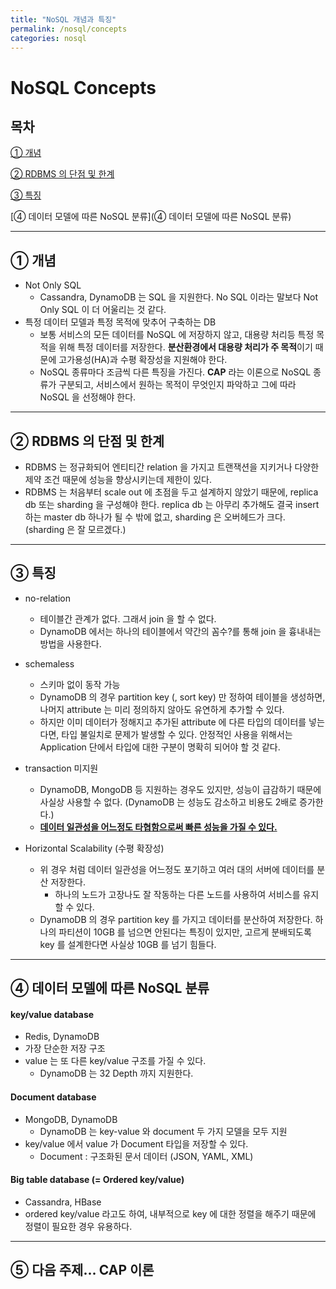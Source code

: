 ```yaml
---
title: "NoSQL 개념과 특징"
permalink: /nosql/concepts
categories: nosql
---
```


# NoSQL Concepts

## 목차

[① 개념](①-개념)

[② RDBMS 의 단점 및 한계](②-RDBMS-의-단점-및-한계)

[③ 특징](③-특징)

[④ 데이터 모델에 따른 NoSQL 분류](④ 데이터 모델에 따른 NoSQL 분류)

---

## ① 개념

* Not Only SQL
  * Cassandra, DynamoDB 는 SQL 을 지원한다. No SQL 이라는 말보다 Not Only SQL 이 더 어울리는 것 같다.
* 특정 데이터 모델과 특정 목적에 맞추어 구축하는 DB
  * 보통 서비스의 모든 데이터를 NoSQL 에 저장하지 않고, 대용량 처리등 특정 목적을 위해 특정 데이터를 저장한다. **분산환경에서 대용량 처리가 주 목적**이기 때문에 고가용성(HA)과 수평 확장성을 지원해야 한다.
  * NoSQL 종류마다 조금씩 다른 특징을 가진다. **CAP** 라는 이론으로 NoSQL 종류가 구분되고, 서비스에서 원하는 목적이 무엇인지 파악하고 그에 따라 NoSQL 을 선정해야 한다.

---

## ② RDBMS 의 단점 및 한계

* RDBMS 는 정규화되어 엔티티간 relation 을 가지고 트랜잭션을 지키거나 다양한 제약 조건 때문에 성능을 향상시키는데 제한이 있다.
* RDBMS 는 처음부터 scale out 에 초점을 두고 설계하지 않았기 때문에, replica db 또는 sharding 을 구성해야 한다. replica db 는 아무리 추가해도 결국 insert 하는 master db 하나가 될 수 밖에 없고, sharding 은 오버헤드가 크다. (sharding 은 잘 모르겠다.)

---

## ③ 특징

* no-relation
  * 테이블간 관계가 없다. 그래서 join 을 할 수 없다.
  * DynamoDB 에서는 하나의 테이블에서 약간의 꼼수?를 통해 join 을 흉내내는 방법을 사용한다.
* schemaless
  * 스키마 없이 동작 가능
  * DynamoDB 의 경우 partition key (, sort key) 만 정하여 테이블을 생성하면, 나머지 attribute 는 미리 정의하지 않아도 유연하게 추가할 수 있다.
  * 하지만 이미 데이터가 정해지고 추가된 attribute 에 다른 타입의 데이터를 넣는다면, 타입 불일치로 문제가 발생할 수 있다. 안정적인 사용을 위해서는 Application 단에서 타입에 대한 구분이 명확히 되어야 할 것 같다.

* transaction 미지원
  * DynamoDB, MongoDB 등 지원하는 경우도 있지만, 성능이 급감하기 때문에 사실상 사용할 수 없다. (DynamoDB 는 성능도 감소하고 비용도 2배로 증가한다.)
  * **<u>데이터 일관성을 어느정도 타협함으로써 빠른 성능을 가질 수 있다.</u>**
* Horizontal Scalability (수평 확장성)
  * 위 경우 처럼 데이터 일관성을 어느정도 포기하고 여러 대의 서버에 데이터를 분산 저장한다.
    * 하나의 노드가 고장나도 잘 작동하는 다른 노드를 사용하여 서비스를 유지할 수 있다.
  * DynamoDB 의 경우 partition key 를 가지고 데이터를 분산하여 저장한다. 하나의 파티션이 10GB 를 넘으면 안된다는 특징이 있지만, 고르게 분배되도록 key 를 설계한다면 사실상 10GB 를 넘기 힘들다.

---

## ④ 데이터 모델에 따른 NoSQL 분류

#### key/value database

* Redis, DynamoDB
* 가장 단순한 저장 구조
* value 는 또 다른 key/value 구조를 가질 수 있다.
  * DynamoDB 는 32 Depth 까지 지원한다.

#### Document database

* MongoDB, DynamoDB
  * DynamoDB 는 key-value 와 document 두 가지 모델을 모두 지원
* key/value 에서 value 가 Document 타입을 저장할 수 있다.
  * Document : 구조화된 문서 데이터 (JSON, YAML, XML)

#### Big table database (= Ordered key/value)

* Cassandra, HBase
* ordered key/value 라고도 하여, 내부적으로 key 에 대한 정렬을 해주기 때문에 정렬이 필요한 경우 유용하다.

---

## ⑤ 다음 주제... CAP 이론

